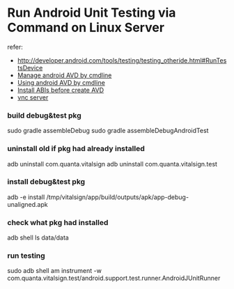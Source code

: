 Run Android Unit Testing via Command on Linux Server
====================================================

refer:
- http://developer.android.com/tools/testing/testing_otheride.html#RunTestsDevice
- [Manage android AVD by cmdline](http://developer.android.com/tools/devices/managing-avds-cmdline.html)
- [Using android AVD by cmdline](http://developer.android.com/tools/devices/emulator.html)
- [Install ABIs before create AVD](http://stackoverflow.com/questions/10019532/no-abi-error-when-creating-an-android-virtual-device)
- [vnc server](http://www.krizna.com/ubuntu/install-vnc-server-ubuntu-14-04/)




### build debug&test pkg

sudo gradle assembleDebug
sudo gradle assembleDebugAndroidTest

### uninstall old if pkg had already installed

adb uninstall com.quanta.vitalsign
adb uninstall com.quanta.vitalsign.test

### install debug&test pkg

adb -e install /tmp/vitalsign/app/build/outputs/apk/app-debug-unaligned.apk


### check what pkg had installed

adb shell ls data/data

### run testing


sudo adb shell am instrument -w com.quanta.vitalsign.test/android.support.test.runner.AndroidJUnitRunner
